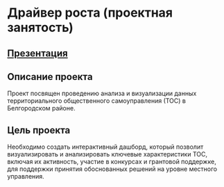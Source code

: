 # Драйвер роста (проектная занятость)

[Презентация](https://disk.yandex.ru/i/VdA9QAmHUZWBaQ)
--

## Описание проекта

Проект посвящен проведению анализа и визуализации данных территориального общественного самоуправления (ТОС) в Белгородском районе. 

## Цель проекта

Необходимо создать интерактивный дашборд, который позволит визуализировать и анализировать ключевые характеристики ТОС, включая их активность, участие в конкурсах и грантовой поддержке, для поддержки принятия обоснованных решений на уровне местного управления.

